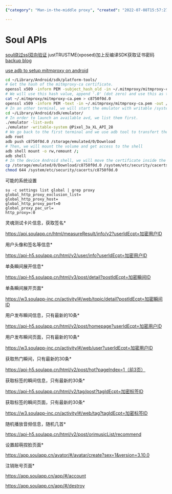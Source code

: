 ```yaml
---
{"category": "Man-in-the-middle proxy", "created": "2022-07-08T15:57:27.000Z", "date": "2022-07-08 15:57:27", "description": "This article provides instructions on how to set up a man-in-the-middle (MITM) proxy on an Android device using mitmproxy and access various API endpoints for Soul app data, such as user profiles, recent moments, hot instant moments, and audio playlists.", "modified": "2022-11-03T08:52:26.220Z", "tags": ["API", "audio source", "information gathering", "scraping", "soul", "text source", "video source"], "title": "Soul API"}

---
```


# Soul APIs

[soul绕过ssl双向验证](https://www.freesion.com/article/9811692393/) justTRUSTME(xposed)加上反编译SDK获取证书密码 [backup blog](https://blog.csdn.net/qq_38316655/article/details/104176882)

[use adb to setup mitmproxy on android](https://www.trickster.dev/post/setting-up-mitmproxy-with-android/)

```bash
cd ~/Library/Android/sdk/platform-tools/
# Get the hash of the mitmproxy-ca certificate.
openssl x509 -inform PEM -subject_hash_old -in ~/.mitmproxy/mitmproxy-ca.pem | head -1
# We will use this hash value, append '.0' (dot zero) and use this as the filename for the resulting Android certificate
cat ~/.mitmproxy/mitmproxy-ca.pem > c8750f0d.0
openssl x509 -inform PEM -text -in ~/.mitmproxy/mitmproxy-ca.pem -out /dev/null >> c8750f0d.0
# In an other terminal, we will start the emulator with writable /system volume
cd ~/Library/Android/sdk/emulator/
# In order to launch an available avd, we list them first.
./emulator -list-avds
./emulator -writable-system @Pixel_3a_XL_API_28
# We go back to the first terminal and we use adb tool to transfert the certificate
adb root
adb push c8750f0d.0 /storage/emulated/0/Download
# Then, we will mount the volume and get access to the shell
adb shell mount -o rw,remount /;
adb shell
# In the device Android shell, we will move the certificate inside the system partition in the folder '/system/etc/security/'
cp /storage/emulated/0/Download/c8750f0d.0 /system/etc/security/cacerts/
chmod 644 /system/etc/security/cacerts/c8750f0d.0

```

可能的系统设置

```log
su -c settings list global | grep proxy
global_http_proxy_exclusion_list=
global_http_proxy_host=
global_http_proxy_port=0
global_proxy_pac_url=
http_proxy=:0

```

灵魂测试卡片信息，获取签名*

https://api.soulapp.cn/html/measureResult/info/v2?userIdEcpt=加密用户ID

用户头像和签名等信息*

https://api-h5.soulapp.cn/html/v2/user/info?userIdEcpt=加密用户ID

单条瞬间展开信息*

https://api-h5.soulapp.cn/html/v3/post/detail?postIdEcpt=加密瞬间ID

单条瞬间展开页面*

https://w3.soulapp-inc.cn/activity/#/web/topic/detail?postIdEcpt=加密瞬间ID

用户发布瞬间信息，只有最新的10条*

https://api-h5.soulapp.cn/html/v2/post/homepage?userIdEcpt=加密用户ID

用户发布瞬间页面，只有最新的10条*

https://w3.soulapp-inc.cn/activity/#/web/user?userIdEcpt=加密用户ID

获取热门瞬间，只有最新的30条*

https://api-h5.soulapp.cn/html/v2/post/hot?pageIndex=1（前3页）

获取标签的瞬间信息，只有最新的30条*

https://api-h5.soulapp.cn/html/v2/tag/post?tagIdEcpt=加密标签ID

获取标签的瞬间页面，只有最新的30条*

https://w3.soulapp-inc.cn/activity/#/web/tag?tagIdEcpt=加密标签ID

随机播放音频信息，随机几首*

https://api-h5.soulapp.cn/html/v2/post/orimusicList/recommend

设置超萌捏脸页面*

https://app.soulapp.cn/avator/#/avatar/create?sex=1&version=3.10.0

注销账号页面*

https://app.soulapp.cn/app/#/account

https://app.soulapp.cn/app/#/destroy
